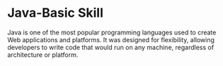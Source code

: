 # Java-Basic Skill

Java is one of the most popular programming languages used to create Web applications and platforms. It was designed for flexibility, allowing developers to write code that would run on any machine, regardless of architecture or platform.
